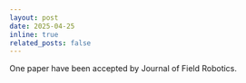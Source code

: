 ```yaml
---
layout: post
date: 2025-04-25
inline: true
related_posts: false
---
```


One paper have been accepted by Journal of Field Robotics.

